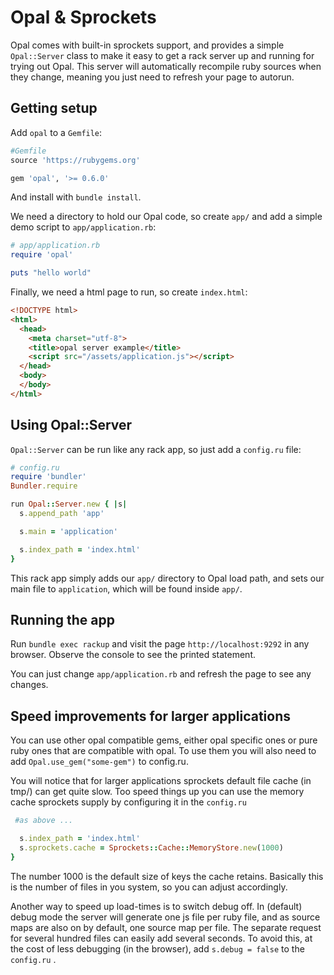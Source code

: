 # Opal & Sprockets

Opal comes with built-in sprockets support, and provides a simple `Opal::Server`
class to make it easy to get a rack server up and running for trying out Opal.
This server will automatically recompile ruby sources when they change, meaning
you just need to refresh your page to autorun.

## Getting setup

Add `opal` to a `Gemfile`:

```ruby
#Gemfile
source 'https://rubygems.org'

gem 'opal', '>= 0.6.0'
```

And install with `bundle install`.

We need a directory to hold our Opal code, so create `app/` and add a simple
demo script to `app/application.rb`:

```ruby
# app/application.rb
require 'opal'

puts "hello world"
```

Finally, we need a html page to run, so create `index.html`:

```html
<!DOCTYPE html>
<html>
  <head>
    <meta charset="utf-8">
    <title>opal server example</title>
    <script src="/assets/application.js"></script>
  </head>
  <body>
  </body>
</html>
```

## Using Opal::Server

`Opal::Server` can be run like any rack app, so just add a `config.ru` file:

```ruby
# config.ru
require 'bundler'
Bundler.require

run Opal::Server.new { |s|
  s.append_path 'app'

  s.main = 'application'

  s.index_path = 'index.html'
}
```

This rack app simply adds our `app/` directory to Opal load path, and sets our
main file to `application`, which will be found inside `app/`.

## Running the app

Run `bundle exec rackup` and visit the page `http://localhost:9292` in any
browser. Observe the console to see the printed statement.

You can just change `app/application.rb` and refresh the page to see any changes.

## Speed improvements for larger applications

You can use other opal compatible gems, either opal specific ones or pure ruby ones that are
compatible with opal. To use them you will also need to add ``` Opal.use_gem("some-gem") ```
to config.ru.

You will notice that for larger applications sprockets default file cache (in tmp/) can get quite
slow. Too speed things up you can use the memory cache sprockets supply by configuring it in the
`config.ru`


```ruby
 #as above ...

  s.index_path = 'index.html'
  s.sprockets.cache = Sprockets::Cache::MemoryStore.new(1000)
}
```

The number 1000 is the default size of keys the cache retains. Basically this is the number of files
in you system, so you can adjust accordingly.

Another way to speed up load-times is to switch debug off. In (default) debug mode the server will
generate one js file per ruby file, and as source maps are also on by default, one source map per
file. The separate request for several hundred files can easily add several seconds.
To avoid this, at the cost of less debugging (in the browser), add  ``` s.debug = false ``` to the
`config.ru` .
